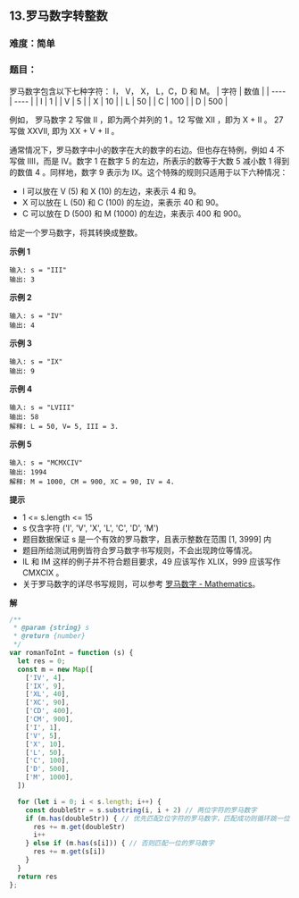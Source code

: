 ## 13.罗马数字转整数
### 难度：简单  

### 题目：  
罗马数字包含以下七种字符： I， V， X， L，C，D 和 M。
| 字符 | 数值 |
| ---- | ---- |
| I    | 1    |
| V    | 5    |
| X    | 10   |
| L    | 50   |
| C    | 100  |
| D    | 500  |

例如， 罗马数字 2 写做 II ，即为两个并列的 1 。12 写做 XII ，即为 X + II 。 27 写做  XXVII, 即为 XX + V + II 。

通常情况下，罗马数字中小的数字在大的数字的右边。但也存在特例，例如 4 不写做 IIII，而是 IV。数字 1 在数字 5 的左边，所表示的数等于大数 5 减小数 1 得到的数值 4 。同样地，数字 9 表示为 IX。这个特殊的规则只适用于以下六种情况：

+ I 可以放在 V (5) 和 X (10) 的左边，来表示 4 和 9。
+ X 可以放在 L (50) 和 C (100) 的左边，来表示 40 和 90。 
+ C 可以放在 D (500) 和 M (1000) 的左边，来表示 400 和 900。  

给定一个罗马数字，将其转换成整数。


**示例 1**

```
输入: s = "III"
输出: 3
```
**示例 2**

```
输入: s = "IV"
输出: 4
```
**示例 3**

```
输入: s = "IX"
输出: 9
```
**示例 4**

```
输入: s = "LVIII"
输出: 58
解释: L = 50, V= 5, III = 3.
```
**示例 5**

```
输入: s = "MCMXCIV"
输出: 1994
解释: M = 1000, CM = 900, XC = 90, IV = 4.
```

**提示**
 + 1 <= s.length <= 15
 + s 仅含字符 ('I', 'V', 'X', 'L', 'C', 'D', 'M')
 + 题目数据保证 s 是一个有效的罗马数字，且表示整数在范围 [1, 3999] 内
 + 题目所给测试用例皆符合罗马数字书写规则，不会出现跨位等情况。
 + IL 和 IM 这样的例子并不符合题目要求，49 应该写作 XLIX，999 应该写作 CMXCIX 。
 + 关于罗马数字的详尽书写规则，可以参考 [罗马数字 - Mathematics](https://b2b.partcommunity.com/community/knowledge/zh_CN/detail/10753/%E7%BD%97%E9%A9%AC%E6%95%B0%E5%AD%97#knowledge_article)。

**解**
```js
/**
 * @param {string} s
 * @return {number}
 */
var romanToInt = function (s) {
  let res = 0;
  const m = new Map([
    ['IV', 4],
    ['IX', 9],
    ['XL', 40],
    ['XC', 90],
    ['CD', 400],
    ['CM', 900],
    ['I', 1],
    ['V', 5],
    ['X', 10],
    ['L', 50],
    ['C', 100],
    ['D', 500],
    ['M', 1000],
  ])

  for (let i = 0; i < s.length; i++) {
    const doubleStr = s.substring(i, i + 2) // 两位字符的罗马数字
    if (m.has(doubleStr)) { // 优先匹配2位字符的罗马数字，匹配成功则循环跳一位
      res += m.get(doubleStr)
      i++
    } else if (m.has(s[i])) { // 否则匹配一位的罗马数字
      res += m.get(s[i])
    }
  }
  return res
};

```